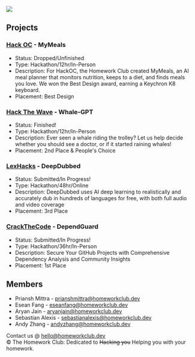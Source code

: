 <img src="https://cdn.primitt.dev/banner"></img>

## Projects
### [Hack OC](https://hackoc.org) - MyMeals
* Status: Dropped/Unfinished
* Type: Hackathon/12hr/In-Person
* Description: For HackOC, the Homework Club created MyMeals, an AI meal planner that monitors nutrition, keeps to a diet, and finds meals you love. We won the Best Design award, earning a Keychron K8 keyboard.
* Placement: Best Design

### [Hack The Wave](https://hackthewave.com) - Whale-GPT
* Status: Finished!
* Type: Hackathon/12hr/In-Person
* Description: Ever seen a whale riding the trolley? Let us help decide whether you should see a doctor, or if it started raining whales!
* Placement: 2nd Place & People's Choice

### [LexHacks](https://lexhackathon.org) - DeepDubbed
* Status: Submitted/In Progress!
* Type: Hackathon/48hr/Online
* Description: DeepDubbed uses AI deep learning to realistically and accurately dub in hundreds of languages for free, with both full audio and video coverage
* Placement: 3rd Place

### [CrackTheCode](https://crackthecode.dev) - DependGuard
* Status: Submitted/In Progress!
* Type: Hackathon/36hr/In-Person
* Description: Secure Your GitHub Projects with Comprehensive Dependency Analysis and Community Insights
* Placement: 1st Place

## Members
* Priansh Mittra - prianshmittra@homeworkclub.dev
* Esean Fang - eseanfang@homeworkclub.dev
* Aryan Jain - aryanjain@homeworkclub.dev
* Sebastian Alexis - sebastianalexis@homeworkclub.dev
* Andy Zhang - andyzhang@homeworkclub.dev


Contact us @ [hello@homeworkclub.dev](mailto:hello@homeworkclub.dev)<br>
©️ The Homework Club: Dedicated to ~~Hacking you~~ Helping you with your homework.
